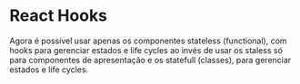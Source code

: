 # React Hooks

Agora é possível usar apenas os componentes stateless (functional), com hooks para gerenciar estados e life cycles ao invés de usar os staless só para componentes de apresentação e os statefull (classes), para gerenciar estados e life cycles.

